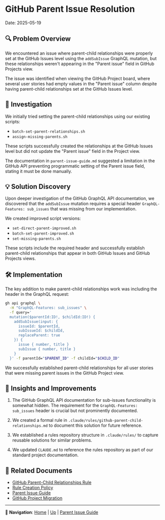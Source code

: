# GitHub Parent Issue Resolution

Date: 2025-05-19

## 🔍 Problem Overview

We encountered an issue where parent-child relationships were properly set at the GitHub Issues level using the `addSubIssue` GraphQL mutation, but these relationships weren't appearing in the "Parent issue" field in GitHub Projects view.

The issue was identified when viewing the GitHub Project board, where several user stories had empty values in the "Parent issue" column despite having parent-child relationships set at the GitHub Issues level.

## 🧪 Investigation

We initially tried setting the parent-child relationships using our existing scripts:
- `batch-set-parent-relationships.sh`
- `assign-missing-parents.sh`

These scripts successfully created the relationships at the GitHub Issues level but did not update the "Parent issue" field in the Project view.

The documentation in `parent-issue-guide.md` suggested a limitation in the GitHub API preventing programmatic setting of the Parent issue field, stating it must be done manually.

## 💡 Solution Discovery

Upon deeper investigation of the GitHub GraphQL API documentation, we discovered that the `addSubIssue` mutation requires a special header `GraphQL-Features: sub_issues` that was missing from our implementation.

We created improved script versions:
- `set-direct-parent-improved.sh`
- `batch-set-parent-improved.sh`
- `set-missing-parents.sh`

These scripts include the required header and successfully establish parent-child relationships that appear in both GitHub Issues and GitHub Projects views.

## 🛠️ Implementation

The key addition to make parent-child relationships work was including the header in the GraphQL request:

```bash
gh api graphql \
  -H "GraphQL-Features: sub_issues" \
  -f query='
  mutation($parentId:ID!, $childId:ID!) {
    addSubIssue(input: {
      issueId: $parentId,
      subIssueId: $childId,
      replaceParent: true
    }) {
      issue { number, title }
      subIssue { number, title }
    }
  }' -f parentId="$PARENT_ID" -f childId="$CHILD_ID"
```

We successfully established parent-child relationships for all user stories that were missing parent issues in the GitHub Project view.

## 📝 Insights and Improvements

1. The GitHub GraphQL API documentation for sub-issues functionality is somewhat hidden. The requirement for the `GraphQL-Features: sub_issues` header is crucial but not prominently documented.

2. We created a formal rule in `.claude/rules/github-parent-child-relationships.md` to document this solution for future reference.

3. We established a rules repository structure in `.claude/rules/` to capture reusable solutions for similar problems.

4. We updated `CLAUDE.md` to reference the rules repository as part of our standard project documentation.

## 🔄 Related Documents

- [GitHub Parent-Child Relationships Rule](/.claude/rules/github-parent-child-relationships.md)
- [Rule Creation Policy](/.claude/rules/rule-creation-policy.md)
- [Parent Issue Guide](/docs/logs/2025-05-17/parent-issue-guide.md)
- [GitHub Project Migration](/docs/logs/2025-05-17/github-project-migration.md)

---

🧭 **Navigation**: [Home](/README.md) | [Up](../README.md) | [Parent Issue Guide](/docs/logs/2025-05-17/parent-issue-guide.md)